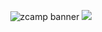 <p align="center">
  <img src="https://i.imgur.com/nwJZGcu.png" alt="zcamp banner" />
  <img src="https://media.giphy.com/media/Bh45DNX3kz5Re/giphy.gif" />
</p>





